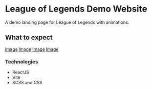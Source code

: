 # League of Legends Demo Website

A demo landing page for League of Legends with animations.

## What to expect
[Image](./src/assets/lol.png)
[Image](./src/assets/lol2.png)
[Image](./src/assets/lol1.png)
[Image](./src/assets/lol3.png)

### Technologies
- ReactJS
- Vite
- SCSS and CSS
